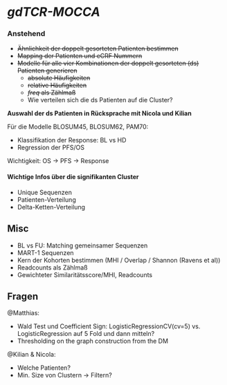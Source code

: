 # _gdTCR-MOCCA_

### Anstehend
- ~~Ähnlichkeit der doppelt gesorteten Patienten bestimmen~~
- ~~Mapping der Patienten und eCRF Nummern~~
- ~~Modelle für alle vier Kombinationen der doppelt gesorteten (ds) Patienten generieren~~
  - ~~absolute Häufigkeiten~~
  - ~~relative Häufigkeiten~~
  - ~~_freq_ als Zählmaß~~
  - Wie verteilen sich die ds Patienten auf die Cluster?
  
**Auswahl der ds Patienten in Rücksprache mit Nicola und Kilian**

Für die Modelle BLOSUM45, BLOSUM62, PAM70:
- Klassifikation der Response: BL vs HD
- Regression der PFS/OS

Wichtigkeit: OS -> PFS -> Response

#### Wichtige Infos über die signifikanten Cluster
- Unique Sequenzen
- Patienten-Verteilung
- Delta-Ketten-Verteilung


## Misc
- BL vs FU: Matching gemeinsamer Sequenzen
- MART-1 Sequenzen 
- Kern der Kohorten bestimmen (MHI / Overlap / Shannon (Ravens et al))
- Readcounts als Zählmaß
- Gewichteter Similaritätsscore/MHI, Readcounts


## Fragen
@Matthias:
- Wald Test und Coefficient Sign: LogisticRegressionCV(cv=5) vs. LogisticRegression auf 5 Fold und dann mitteln?
- Thresholding on the graph construction from the DM

@Kilian & Nicola:
- Welche Patienten?
- Min. Size von Clustern -> Filtern?
